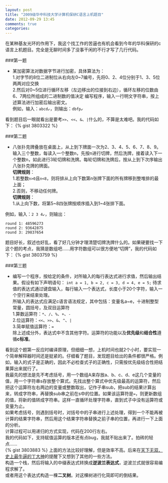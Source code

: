 ```yaml
---
layout: post
title: "2009级华中科技大学计算机保研C语言上机题目"
date: 2012-09-29 13:45
comments: true
categories: 
---
```

在某种基友光环的作用下，我这个找工作的苦逼也有机会看到今年的华科保研的c语言上机题目。完全是无聊时间多了没事干闲的不行才写了几行代码。

###第一题

* 某加密算法对数据字节进行加密，具体算法为：  
1.对字节的8位二进制位从右向左0~7编号，先将0、2、4位分别于1、3、5位两两对应交换  
2.然后对0~5位进行循环左移（左边移出的位接到右边），循环左移的位数由6、7两位所组成的二进制数的值决定
编写程序，输入一行明文字符串，按上述算法进行加密后输出密文。  
例如，输入：`abcd↙`，则输出：`dbfp↙`
<!-- more -->
看到题目后一眼就看出是要考`>>`、`<<`、`&`、`|`什么的，不算是太难吧。我的代码如下：
{% gist 3803322 %}

###第二题

* 八张扑克牌叠放在桌面上，从上到下牌面一次为2、3、4、5、6、7、8、9。输入三个整数，每读入一个整数n，先按n进行切牌，然后洗牌，接着读入下一个整数n，如此进行3轮切牌和洗牌。每轮切牌和洗牌后，按从上到下次序输出八张扑克牌的牌面。  
**切牌规则**：  
1.若整数`n>0`且`n<8`，则将排从上向下数第n张牌下面的所有牌移到整堆排的最上面；  
2.否则，不移动任何牌。  
**切牌规则**：  
1.从上向下数，将第5~8四张牌按顺序插入到1~4张排下面。  

例如，输入：`2 3 4↙`，则输出：
```
round 1: 48596273
round 2: 93642875
round 3: 29837654
```

题目好长，叙述也好乱，看了好几分钟才理清楚切牌洗牌什么的。如果硬要找一下这个题的考点，我猜是数组吧……用字符数组可以很方便地“切牌”，我的代码如下：
{% gist 3803759 %}

###第三题
* 编写一个程序，按给定的条件，对所输入的每行表达式进行求值，然后输出结果。假设有如下声明语句：
`int a = 1, b = 2, c = 3, d = 4, e = 5;`
待求值的表达式通过键盘输入，每行输入一个表达式，长度小于20个字符，输入一个空行来结束处理。  
所输入的表达式应满足c语言语法规定，其中包括：变量名a~e，十进制整型常量，圆括号，及双目运算符  
1.算数运算符：`*`、`/`、`%`、`+`、`-`  
2.位运算符：`<<`、`>>`、`&`、`^`、`|`  
3.简单赋值运算符：`=`  
除上述成分外，表达式中不含其他字符。运算符的功能以及**优先级**和**结合性**遵循**c标准**。

看到这个题第一反应时编译原理，但细细一想，上机时间也就2个小时，要实现一个简单解释器时间还是挺紧的。仔细看了题目，发现题目给出的条件都很严格。例如，输入的式子是正确的，因此不必检查式子的正确性，只需按优先级结合性把结果算出来就行了。  
我最先的想法是先不考虑括号，用一个数组A来存放a、b、c、d、e这几个变量的值，用一个字符串s存放整个算式。先找出整个算式中优先级最高的运算符，然后把这个运算符左右两边的变量或整数取出，记作子串sub，把sub的结果计算出来，转成字符串，再替换sub串之前在s中的位置。如果该运算符是`=`，则更新数组的值，将新的值转成字符串。这样一直循环处理字符串，直到式子中没有运算符或变量为止。  
如果考虑括号，则遇到括号时，对括号中的子串进行上述处理，得到一个不能再被计算的结果字符串，然后用这个结果字符串替换之前子串的位置，再进行一下上面的分析。  
计算过程可以用递归的方式实现，代码在200行左右。  
我的代码如下，支持赋值运算的版本还有点bug，我就不贴出来了。拍砖的轻点……     
{% gist 3803883 %}
上面的方法比较好理解，但是效率不高。后来在[天下无双、史上最牛逼的丁大神](http://dingstyle.me)的提醒下又想到了其他的一些方法。  
构造一个栈，然后将输入的中缀表达式转换成**逆波兰表达式**，逆波兰式就很容易编程求解了。  
或者用这个表达式构造一棵**二叉树**。对这棵树进行化简即可的倒结果。